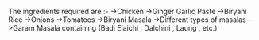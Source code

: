 The ingredients required are :-
->Chicken
->Ginger Garlic Paste
->Biryani Rice
->Onions
->Tomatoes
->Biryani Masala 
->Different types of masalas
->Garam Masala containing (Badi Elaichi , Dalchini , Laung , etc.)
